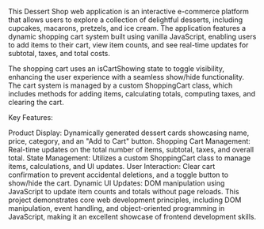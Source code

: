 This Dessert Shop web application is an interactive e-commerce platform that allows users to explore a collection of delightful desserts, including cupcakes, macarons, pretzels, and ice cream. The application features a dynamic shopping cart system built using vanilla JavaScript, enabling users to add items to their cart, view item counts, and see real-time updates for subtotal, taxes, and total costs.

The shopping cart uses an isCartShowing state to toggle visibility, enhancing the user experience with a seamless show/hide functionality. The cart system is managed by a custom ShoppingCart class, which includes methods for adding items, calculating totals, computing taxes, and clearing the cart.

Key Features:

Product Display: Dynamically generated dessert cards showcasing name, price, category, and an "Add to Cart" button.
Shopping Cart Management: Real-time updates on the total number of items, subtotal, taxes, and overall total.
State Management: Utilizes a custom ShoppingCart class to manage items, calculations, and UI updates.
User Interaction: Clear cart confirmation to prevent accidental deletions, and a toggle button to show/hide the cart.
Dynamic UI Updates: DOM manipulation using JavaScript to update item counts and totals without page reloads.
This project demonstrates core web development principles, including DOM manipulation, event handling, and object-oriented programming in JavaScript, making it an excellent showcase of frontend development skills.
